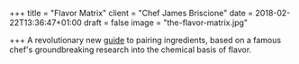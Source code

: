 +++
title = "Flavor Matrix"
client = "Chef James Briscione"
date = 2018-02-22T13:36:47+01:00
draft = false
image = "the-flavor-matrix.jpg"

+++
A revolutionary new [guide](https://www.amazon.com/Flavor-Matrix-Science-Ingredients-Extraordinary/dp/0544809963) to pairing ingredients, based on a famous chef's groundbreaking research into the chemical basis of flavor.